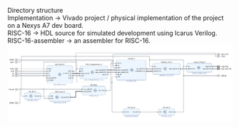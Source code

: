 Directory structure
<br/>
Implementation -> Vivado project / physical implementation of the project on a Nexys A7 dev board.
<br/>
RISC-16 -> HDL source for simulated development using Icarus Verilog.
<br/>
RISC-16-assembler -> an assembler for RISC-16.
<br/>
![alt text](cpu_bd.png "cpu bd")


